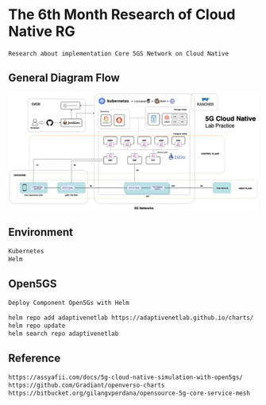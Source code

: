 # The 6th Month Research of Cloud Native RG
```
Research about implementation Core 5GS Network on Cloud Native
```

## General Diagram Flow
![](docs/img/5Glab.png)

## Environment
```
Kubernetes
Helm
```

## Open5GS
```
Deploy Component Open5Gs with Helm
```
```
helm repo add adaptivenetlab https://adaptivenetlab.github.io/charts/
helm repo update
helm search repo adaptivenetlab
```

## Reference 
```
https://assyafii.com/docs/5g-cloud-native-simulation-with-open5gs/
https://github.com/Gradiant/openverso-charts
https://bitbucket.org/gilangvperdana/opensource-5g-core-service-mesh
```